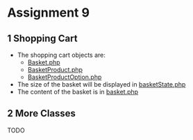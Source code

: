 # Assignment 9
## 1 Shopping Cart
- The shopping cart objects are:
    - [Basket.php](src/model/Basket.php)
    - [BasketProduct.php](src/model/BasketProduct.php) 
    - [BasketProductOption.php](src/model/BasketProductOption.php)
- The size of the basket will be displayed in [basketState.php](src/basketState.php)
- The content of the basket is in [basket.php](src/basket.php)

## 2 More Classes
TODO
